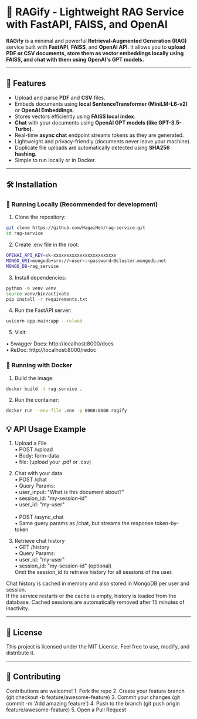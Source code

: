 # 🧠 RAGify - Lightweight RAG Service with FastAPI, FAISS, and OpenAI

**RAGify** is a minimal and powerful **Retrieval-Augmented Generation (RAG)** service built with **FastAPI**, **FAISS**, and **OpenAI API**.
It allows you to **upload PDF or CSV documents, store them as vector embeddings locally using FAISS, and chat with them using OpenAI's GPT models.**

---

## 🚀 Features

- Upload and parse **PDF** and **CSV** files.
- Embeds documents using **local SentenceTransformer (MiniLM-L6-v2)** or **OpenAI Embeddings**.
- Stores vectors efficiently using **FAISS local index**.
- **Chat** with your documents using **OpenAI GPT models (like GPT-3.5-Turbo)**.
- Real-time **async chat** endpoint streams tokens as they are generated.
- Lightweight and privacy-friendly (documents never leave your machine).
- Duplicate file uploads are automatically detected using **SHA256 hashing**.
- Simple to run locally or in Docker.

---

## 🛠️ Installation

### 🔧 Running Locally (Recommended for development)

1. Clone the repository:
```bash
git clone https://github.com/HagaiHen/rag-service.git
cd rag-service
```

2.	Create .env file in the root:
```bash
OPENAI_API_KEY=sk-xxxxxxxxxxxxxxxxxxxxxxxx
MONGO_URI=mongodb+srv://<user>:<password>@cluster.mongodb.net
MONGO_DB=rag_service
```

3.	Install dependencies:
```bash
python -m venv venv
source venv/bin/activate
pip install -r requirements.txt
```

4.	Run the FastAPI server:
```bash
uvicorn app.main:app --reload
```
5.	Visit:
  
•	Swagger Docs: http://localhost:8000/docs <br>
•	ReDoc: http://localhost:8000/redoc

### 🐳 Running with Docker <br>
1.	Build the image:
```bash
docker build -t rag-service .
```

2.	Run the container:
```bash
docker run --env-file .env -p 8000:8000 ragify
```

## 💡 API Usage Example

1. Upload a File <br>
	•	POST /upload <br>
	•	Body: form-data <br>
	•	file: (upload your .pdf or .csv) <br>

2. Chat with your data <br>
        •       POST /chat <br>
        •       Query Params: <br>
        •       user_input: "What is this document about?" <br>
        •       session_id: "my-session-id" <br>
        •       user_id: "my-user"
        <br><br>
        •       POST /async_chat <br>
        •       Same query params as /chat, but streams the response token-by-token

3. Retrieve chat history <br>
        •       GET /history <br>
        •       Query Params: <br>
        •       user_id: "my-user" <br>
        •       session_id: "my-session-id" (optional)
        <br>Omit the session_id to retrieve history for all sessions of the user.

Chat history is cached in memory and also stored in MongoDB per user and session. \
If the service restarts or the cache is empty, history is loaded from the database.
Cached sessions are automatically removed after 15 minutes of inactivity.

---

## 📜 License

This project is licensed under the MIT License.
Feel free to use, modify, and distribute it.

---

## 🤝 Contributing

Contributions are welcome!
	1.	Fork the repo
	2.	Create your feature branch (git checkout -b feature/awesome-feature)
	3.	Commit your changes (git commit -m 'Add amazing feature')
	4.	Push to the branch (git push origin feature/awesome-feature)
	5.	Open a Pull Request 

